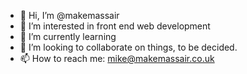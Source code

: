 - 👋 Hi, I’m @makemassair
- 👀 I’m interested in front end web development
- 🌱 I’m currently learning 
- 💞️ I’m looking to collaborate on things, to be decided. 
- 📫 How to reach me: mike@makemassair.co.uk

<!---
makemassair/makemassair is a ✨ special ✨ repository because its `README.md` (this file) appears on your GitHub profile.
You can click the Preview link to take a look at your changes.
--->
